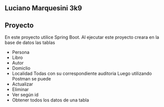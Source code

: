 ## Luciano Marquesini 3k9
## Proyecto
En este proyecto utilice Spring Boot.
Al ejecutar este proyecto creara en la base de datos las tablas
- Persona
- Libro
- Autor
- Domiclio
- Localidad
Todas con su correspondiente auditoria
Luego utilizando Postman se puede
- Actualizar
- Eliminar
- Ver según id
- Obtener todos los datos de una tabla
